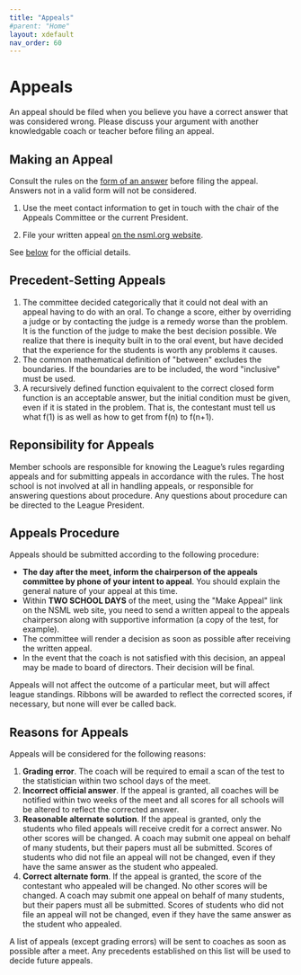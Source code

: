 ```yaml
---
title: "Appeals"
#parent: "Home"
layout: xdefault
nav_order: 60
---
```


# Appeals

An appeal should be filed when you believe you have a correct answer
that was considered wrong. Please discuss your argument with another
knowledgable coach or teacher before filing an appeal.

## Making an Appeal

Consult the rules on the [form of an answer](form-of-answer.md) before
filing the appeal. Answers not in a valid form will not be considered.

1. Use the meet contact information to get in touch with the chair of
   the Appeals Committee or the current President.

2. File your written appeal [on the nsml.org
website](https://nsml.org/coaches/appeals/).

See [below](#appeals-procedure) for the official details.

## Precedent-Setting Appeals

1. The committee decided categorically that it could not deal with an
   appeal having to do with an oral. To change a score, either by
   overriding a judge or by contacting the judge is a remedy worse
   than the problem. It is the function of the judge to make the best
   decision possible. We realize that there is inequity built in to
   the oral event, but have decided that the experience for the
   students is worth any problems it causes.
2. The common mathematical definition of "between" excludes the
   boundaries. If the boundaries are to be included, the word
   "inclusive" must be used.
3. A recursively defined function equivalent to the correct closed
   form function is an acceptable answer, but the initial condition
   must be given, even if it is stated in the problem. That is, the
   contestant must tell us what f(1) is as well as how to get from
   f(n) to f(n+1).

## Reponsibility for Appeals

Member schools are responsible for knowing the League’s
rules regarding appeals and for submitting appeals in accordance with
the rules.  The host school is not involved at all in handling
appeals, or responsible for answering questions about procedure.
Any questions about procedure can be directed to the League President.

## Appeals Procedure

Appeals should be submitted according to the following
procedure:

* **The day after the meet, inform the chairperson of the appeals
committee by phone of your intent to appeal**. You should explain the
general nature of your appeal at this time.
* Within **TWO SCHOOL DAYS** of the meet, using the "Make Appeal" link
on the NSML web site, you need to send a written appeal to the appeals
chairperson along with supportive information (a copy of the test, for
example).
* The committee will render a decision as soon as possible after
receiving the written appeal.
* In the event that the coach is not satisfied with this decision, an
appeal may be made to board of directors. Their decision will be final.

Appeals will not affect the outcome of a particular meet, but will affect league standings. Ribbons will be awarded to reflect the corrected scores, if necessary, but none will ever be called back.

## Reasons for Appeals

Appeals will be considered for the following reasons:

1. **Grading error**. The coach will be required to email a scan of the
   test to the statistician within two school days of the meet.
2. **Incorrect official answer**. If the appeal is granted, all coaches will be notified within two weeks of the meet and all scores for all schools will be altered to reflect the corrected answer.
3. **Reasonable alternate solution**. If the appeal is granted, only the students who filed appeals will receive credit for a correct answer. No other scores will be changed. A coach may submit one appeal on behalf of many students, but their papers must all be submitted. Scores of students who did not file an appeal will not be changed, even if they have the same answer as the student who appealed.
4. **Correct alternate form**. If the appeal is granted, the score of the contestant who appealed will be changed. No other scores will be changed. A coach may submit one appeal on behalf of many students, but their papers must all be submitted. Scores of students who did not file an appeal will not be changed, even if they have the same answer as the student who appealed.

A list of appeals (except grading errors) will be sent to coaches as
soon as possible after a meet. Any precedents established on this list
will be used to decide future appeals.
